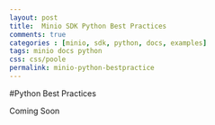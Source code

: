 ```yaml
---
layout: post
title:  Minio SDK Python Best Practices
comments: true
categories : [minio, sdk, python, docs, examples]
tags: minio docs python
css: css/poole
permalink: minio-python-bestpractice 
---
```

 
#Python Best Practices

Coming Soon